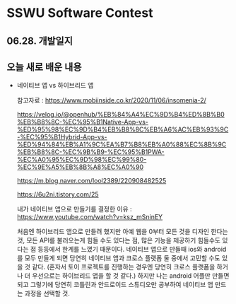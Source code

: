 # SSWU Software Contest 
## 06.28. 개발일지


## 오늘 새로 배운 내용 
  - 네이티브 앱 vs 하이브리드 앱 
   
    참고자료 : https://www.mobiinside.co.kr/2020/11/06/insomenia-2/ 

    https://velog.io/@openhub/%EB%84%A4%EC%9D%B4%ED%8B%B0%EB%B8%8C-%EC%95%B1Native-App-vs-%ED%95%98%EC%9D%B4%EB%B8%8C%EB%A6%AC%EB%93%9C-%EC%95%B1Hybrid-App-vs-%ED%94%84%EB%A1%9C%EA%B7%B8%EB%A0%88%EC%8B%9C%EB%B8%8C-%EC%9B%B9-%EC%95%B1PWA-%EC%A0%95%EC%9D%98%EC%99%80-%EC%9E%A5%EB%8B%A8%EC%A0%90 
    
    https://m.blog.naver.com/lool2389/220908482525 
    
    https://6u2ni.tistory.com/25
    
    내가 네이티브 앱으로 만들기를 결정한 이유 : https://www.youtube.com/watch?v=ksz_mSninEY 
    
    처음엔 하이브리드 앱으로 만들려 했지만 아예 웹을 0부터 모든 것을 디자인 한다는것, 모든 API를 불러오는게 힘들 수도 있다는 점, 많은 기능을 제공하기 힘들수도 있다는 점 등등에서 한계를 느꼈기 때문이다. 네이티브 앱으로 만들때 ios와 android를 모두 만들게 되면 당연히 네이티브 앱과 크로스 플랫폼 둘 중에서 고민할 수도 있을 것 같다. (혼자서 토이 프로젝트를 진행하는 경우엔 당연히 크로스 플랫폼을 하거나 더 우선으로는 하이브리드 앱을 할 것 같다.) 하지만 나는 android 어플만 만들면 되고 그렇기에 당연히 코틀린과 안드로이드 스튜디오만 공부하여 네이티브 앱 만드는 과정을 선택할 것. 
    
             
